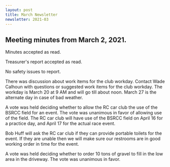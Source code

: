 ```yaml
---
layout: post
title: March Newsletter
newsletter: 2021-03
---
```

## Meeting minutes from March 2, 2021.

Minutes accepted as read.

Treasurer's report accepted as read.

No safety issues to report.

There was discussion about work items for the club workday. Contact Wade Calhoun
with questions or suggested work items for the club workday. The workday is
March 20 at 9 AM and will go till about noon. March 27 is the alternate day in
case of bad weather.

A vote was held deciding whether to allow the RC car club the use of the BSRCC
field for an event. The vote was unanimous in favor of allowing use of the
field. The RC car club will have use of the BSRCC field on April 16 for a
practice day, and April 17 for the actual race event.

Bob Huff will ask the RC car club if they can provide portable toilets for the
event. If they are unable then we will make sure our restrooms are in good
working order in time for the event.

A vote was held deciding whether to order 10 tons of gravel to fill in the low
area in the driveway. The vote was unanimous in favor.
